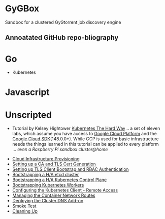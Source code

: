 # GyGBox
Sandbox for a clustered GyGtorrent job discovery engine

## Annoatated GitHub repo-bliography

# Go
- Kubernetes


# Javascript

# Unscripted

- Tutorial by Kelsey Hightower [Kubernetes The Hard Way](https://github.com/kelseyhightower/kubernetes-the-hard-way) .. a set of eleven labs, which assume you have access to [Google Cloud Platform](https://cloud.google.com) and the [Google Cloud SDK](https://cloud.google.com/sdk/)(148.0.0+). While GCP is used for basic infrastructure needs the things learned in this tutorial can be applied to every platform ... *even a Raspberry Pi sandbox cluster@home*

* [Cloud Infrastructure Provisioning](https://github.com/kelseyhightower/kubernetes-the-hard-way/blob/master/docs/01-infrastructure-gcp.md)
* [Setting up a CA and TLS Cert Generation](https://github.com/kelseyhightower/kubernetes-the-hard-way/blob/master/docs/02-certificate-authority.md)
* [Setting up TLS Client Bootstrap and RBAC Authentication](https://github.com/kelseyhightower/kubernetes-the-hard-way/blob/master/docs/03-auth-configs.md)
* [Bootstrapping a H/A etcd cluster](https://github.com/kelseyhightower/kubernetes-the-hard-way/blob/master/docs/04-etcd.md)
* [Bootstrapping a H/A Kubernetes Control Plane](https://github.com/kelseyhightower/kubernetes-the-hard-way/blob/master/docs/05-kubernetes-controller.md)
* [Bootstrapping Kubernetes Workers](https://github.com/kelseyhightower/kubernetes-the-hard-way/blob/master/docs/06-kubernetes-worker.md)
* [Configuring the Kubernetes Client - Remote Access](https://github.com/kelseyhightower/kubernetes-the-hard-way/blob/master/docs/07-kubectl.md)
* [Managing the Container Network Routes](docs/https://github.com/kelseyhightower/kubernetes-the-hard-way/blob/master/08-network.md)
* [Deploying the Cluster DNS Add-on](https://github.com/kelseyhightower/kubernetes-the-hard-way/blob/master/docs/09-dns-addon.md)
* [Smoke Test](https://github.com/kelseyhightower/kubernetes-the-hard-way/blob/master/docs/10-smoke-test.md)
* [Cleaning Up](https://github.com/kelseyhightower/kubernetes-the-hard-way/blob/master/docs/11-cleanup.md)


